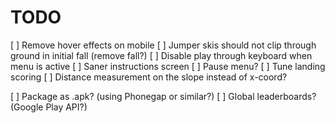 TODO
====

[ ] Remove hover effects on mobile
[ ] Jumper skis should not clip through ground in initial fall (remove fall?)
[ ] Disable play through keyboard when menu is active
[ ] Saner instructions screen
[ ] Pause menu?
[ ] Tune landing scoring
[ ] Distance measurement on the slope instead of x-coord?

[ ] Package as .apk? (using Phonegap or similar?)
[ ] Global leaderboards? (Google Play API?)


